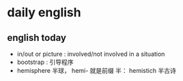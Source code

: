 # daily english

## english today

- in/out or picture : involved/not involved in a situation
- bootstrap : 引导程序
- hemisphere 半球， hemi- 就是前缀 半： hemistich 半古诗
